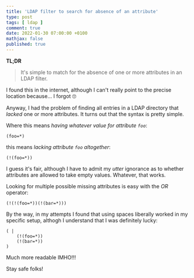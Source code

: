 ```yaml
---
title: 'LDAP filter to search for absence of an attribute'
type: post
tags: [ ldap ]
comment: true
date: 2022-01-30 07:00:00 +0100
mathjax: false
published: true
---
```


**TL;DR**

> It's simple to match for the absence of one or more attributes in an
> LDAP filter.

I found this in the internet, although I can't really point to the
precise location because... I forgot 🙄

Anyway, I had the problem of finding all entries in a LDAP directory
that *lacked* one or more attributes. It turns out that the syntax is
pretty simple.

Where this means *having whatever value for attribute `foo`*:

```
(foo=*)
```

this means *lacking attribute `foo` altogether*:

```
(!(foo=*))
```

I guess it's fair, although I have to admit my *utter* ignorance as to
whether attributes are allowed to take empty values. Whatever, that
works.

Looking for multiple possible missing attributes is easy with the *OR*
operator:

```
(!(!(foo=*))(!(bar=*)))
```

By the way, in my attempts I found that using spaces liberally worked in
my specific setup, althogh I understand that I was definitely lucky:

```
( |
    (!(foo=*))
    (!(bar=*))
)
```

Much more readable IMHO!!!

Stay safe folks!
